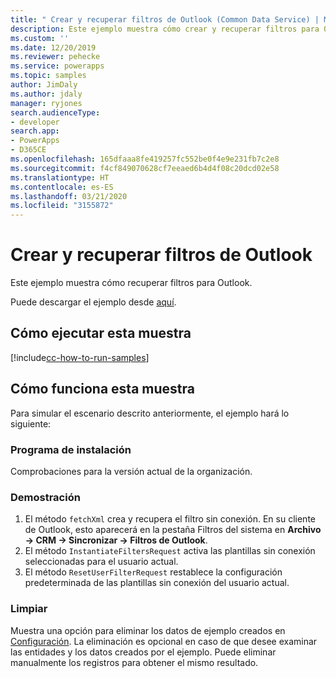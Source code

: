 ```yaml
---
title: " Crear y recuperar filtros de Outlook (Common Data Service) | Microsoft Docs"
description: Este ejemplo muestra cómo crear y recuperar filtros para Outlook
ms.custom: ''
ms.date: 12/20/2019
ms.reviewer: pehecke
ms.service: powerapps
ms.topic: samples
author: JimDaly
ms.author: jdaly
manager: ryjones
search.audienceType:
- developer
search.app:
- PowerApps
- D365CE
ms.openlocfilehash: 165dfaaa8fe419257fc552be0f4e9e231fb7c2e8
ms.sourcegitcommit: f4cf849070628cf7eeaed6b4d4f08c20dcd02e58
ms.translationtype: HT
ms.contentlocale: es-ES
ms.lasthandoff: 03/21/2020
ms.locfileid: "3155872"
---
```

# <a name="create-and-retrieve-outlook-filters"></a>Crear y recuperar filtros de Outlook

Este ejemplo muestra cómo recuperar filtros para Outlook.

Puede descargar el ejemplo desde [aquí](https://github.com/microsoft/PowerApps-Samples/tree/master/cds/orgsvc/C%23/CreartRetrieveOutlookFilters).

## <a name="how-to-run-this-sample"></a>Cómo ejecutar esta muestra

[!include[cc-how-to-run-samples](../../includes/cc-how-to-run-samples.md)]

## <a name="how-this-sample-works"></a>Cómo funciona esta muestra

Para simular el escenario descrito anteriormente, el ejemplo hará lo siguiente:

### <a name="setup"></a>Programa de instalación

Comprobaciones para la versión actual de la organización.

### <a name="demonstrate"></a>Demostración

1. El método `fetchXml` crea y recupera el filtro sin conexión. En su cliente de Outlook, esto aparecerá en la pestaña Filtros del sistema en **Archivo -> CRM -> Sincronizar -> Filtros de Outlook**.
2. El método `InstantiateFiltersRequest` activa las plantillas sin conexión seleccionadas para el usuario actual.
3. El método `ResetUserFilterRequest` restablece la configuración predeterminada de las plantillas sin conexión del usuario actual.

### <a name="clean-up"></a>Limpiar

Muestra una opción para eliminar los datos de ejemplo creados en [Configuración](#setup). La eliminación es opcional en caso de que desee examinar las entidades y los datos creados por el ejemplo. Puede eliminar manualmente los registros para obtener el mismo resultado.

